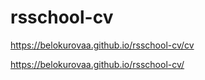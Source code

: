 # rsschool-cv
https://belokurovaa.github.io/rsschool-cv/cv

https://belokurovaa.github.io/rsschool-cv/

